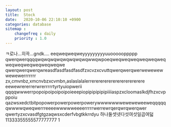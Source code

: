 ```yaml
---
layout: post
title:  Stock
date:   2020-10-06 22:10:10 +0900
categories: database
sitemap :
    changefreq : daily
    priority : 1.0
---
```








ㅋ로나...히끅...gndk....
eeqweqweqweyyyyyyyyyuuoooooppppp
qwerqwerqqqqwqwqwqwqwqwqwqwqwwqwpoeqweqweqweqweqweqweqweqweqweqweqweqweqwe
qwerqwerqwerqwreasdfasdfasdfasdfzxcvzxcvuttqwerqwerqwerwewewewwewewerrrrrrr
zx,cmvnbz,xmcnvbzxcvmbn,aslaslalalerrerererererererererererere
eewewrererrerwrerrrrrtyrtyuiopwerii
qqqqwwwerrpopoipoipoipoipoieeepiopipipipipipiiiiaspzxcloomaslkdjfhzxcvpppoiu
qazwsxedctbitpopowerpowerpowerpowerywwwwwwweweweweeweqqqqqqwwwwqweqwerrreeeewwwwweeeerrrrrwerrewrqerqwrqwerqwer
qwertyzxcvasdfgtgzaqwsxcderfvbgtkkrrdyu
하나둘셋넷다섯여섯일곱여덟
11333355555577777777
1